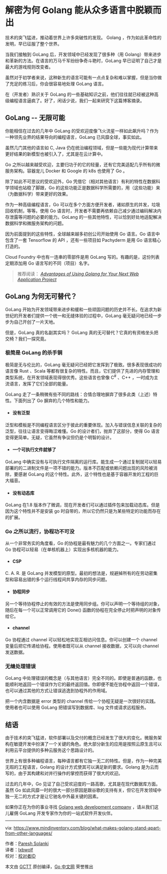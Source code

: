 # 解密为何 Golang 能从众多语言中脱颖而出

技术的突飞猛进，推动着世界上许多突破性的发现。 Golang ，作为如此革命性的发明，早已征服了整个世界。

当我们接触到 GoLang 后，开发领域中已经发现了很多种（用 Golang）带来进步和革新的方法。在语言的万马千军纷纷争奇斗艳时，GoLang 早已证明了自己才是最大的游戏规则改变者。

虽然对于初学者来说，这种新生的语言可能有一点点复杂和难以掌握，但是当你做了充足的练习后，你会很容易地处理 GoLang 语言。

在（开发者）熟识关于 GoLang 的一些基础知识之前，他们往往就已经被这种高级编程语言逼疯了。好了，闲话少说，我们一起来研究下这篇博客摘录。

## GoLang -- 无限可能

你能相信在过去的几年中 GoLang 的受欢迎度像飞火流星一样如此飙升吗？作为一种领先业界的结果导向的编程语言，GoLang 已风靡全球，事实如此。

虽然几门其他的语言如 C, Java 仍在统治编程领域，但是一些能为现代计算带来更好结果的新模型也被引入了，尤其是在云计算中。

Go 之所以越来越受欢迎，主要归功于的它的轻量，还有它完美适配几乎所有的微服务架构。容器宠儿 Docker 和 Google 的 k8s 也使用了 Go 。

除了如此不可思议的受欢迎外，Go 凭借它（相对其他语言）有利的特性在数据科学领域也站稳了脚跟，Go 的这些功能正是数据科学所需要的，用（这些功能）来（为数据科学）带来更好的效果。

作为一种高级编程语言，Go 可以在多个方面方便开发者，诸如原生的并发，垃圾回收机制，等等。使用 Go 语言时，开发者不需要再依赖自己减少通过编码解决内存泄露等问题的必要的能力。GoLang  的一些其他特性，可以恰到好处地适配解决数据科学和微服务架构的问题。

因为前面提到的这些特性，全球越来越多初创公司开始使用 Go 语言。Go 语言中包含了一套 Tensorflow 的 API ，还有一些项目如 Pachyderm 是用 Go 语言精心打造的。

Cloud Foundry 中也有一连串的零部件是用 GoLang 写的。有趣的是，这份列表定期添加用 Go 语言写的不同（项目）名字。

> 推荐阅读： [*Advantages of Using Golang for Your Next Web Application Project*](https://www.mindinventory.com/blog/advantages-of-golang-for-web-application-project/)

## GoLang 为何无可替代？

GoLang 开始为开发领域带来进步和缓和一些顽固问题的历史并不长。在追求为新世纪的开发者们提供一个统一和无缝体验的过程中，GoLang 毫无疑问地已经一步步为自己开创了一片天地。

但是，GoLang 真的名副其实吗？ GoLang 真的无可替代？它真的有资格坐头把交椅？我们一探究竟。

### 极简是 GoLang 的杀手锏

极简是无与伦比的，GoLang 毫无疑问已经把它发挥到了极致。很多表现很成功的语言像 Rust 、Scala 等都有很复杂的特性。而且，它们提供了先进的内存管理和类型系统，在开发领域表现得很优秀。这些语言也曾像 C<sup>#</sup> 、C++ ，一时成为主流语言，发挥了它们全部的能量。

GoLang 走了一条稍微有些不同的路线：合情合理地摒弃了很多此类（上述）特性。下面列出了 Go 摒弃的几个特性和能力。

- #### 没有泛型

泛型和模板是不同编程语言区分于彼此的重要体现。加入与错误信息关联的复杂的泛型，往往让语言变得晦涩难懂。Go 的设计者们，抛弃了这部分，使得 Go 语言变得更简单。无疑，它虽然有争议但仍是个明智的设计。

- #### 一个可执行文件就够了

GoLang 中确实没有与可执行文件隔离的运行库。能生成一个通过复制就可以轻易部署的的二进制文件是一项不错的能力。版本不匹配或依赖问题出现的风险被消除，要感谢 GoLang 的这个特性。此外，这个特性也是基于容器开发的工程的巨大福音。

- #### 没有动态库

GoLang 在1.8 版本作了微调，现在开发者们可以通过插件包来加载动态库。但是因为这个特性并不是安装 go 时自带的，所以它仍然只是为某些特定的功能而存在的扩展。

### Go 之所以流行，协程功不可没

从一个非常务实的角度看，Go 的协程是最有魅力的几个方面之一。专家们通过 Go 协程可以轻易（在单核机器上）实现出多核机器的能力。

- #### CSP

C. A. R. 是 GoLang 并发模型的原型。最初的想法是，规避掉所有的在劳动密集型和容易出错的多个运行线程间共享内存的同步问题。

- #### 协程同步

另一个等待协程停止的有效的方法是使用同步组。你可以声明一个等待组的对象，随后在每一个可以正常调用它的 Done() 函数的协程在完全停止时把声明的对象传给它。

- #### channel

Go 协程通过 channel 可以轻松地实现互相访问信息。你可以创建一个 channel 变量后把它传递给协程。使用者既可以从 channel 接收数据，又可以向 channel 发送数据。

### 无缝处理错误

GoLang 中处理错误的概念是（与其他语言）完全不同的。即使是普通的函数，也能顺利地返回一个错误作为它的最终返回值。你即便不能在协程中返回一个错误，也可以通过其他的方式让错误逃逸到协程外的作用域。

把一个内含数据是 error 类型的 channel 传给一个协程无疑是一次很好的实践。使用者也可以使用 GoLang 把错误写到数据库、log 文件或请求远程服务。

## 结语

由于技术的突飞猛进，软件部署以及交付的概念已经发生了很大的变化。微服务架构在敏捷开发中扮演了一个关键的角色。绝大部分新生的应用是按照云原生且可以利用云平台提供的多种云服务这个思路设计的。

世界上有很多种编程语言，每种语言都有它独一无二的特性。但是，作为一种完美无瑕的工程语言，Golang 的设计方式使其可以满足新的要求。Golang 是为云而写的，由于其构建和对并行操作的掌控而获得了很大的欢迎。

过去的几年中，Go 见证了自己受欢迎度的一路高歌，尤其是在现代数据库方面。虽然 Go 如此风靡一时的很大一部分原因是跟谷歌的支持有关，但它在开发领域中独一无二的方式才是让它驰名中外最关键的因素。

如果你正在为你的事业寻找  [Golang web development company](https://www.mindinventory.com/golang-development.php) ，请从我们这儿雇佣 GoLang 开发专家作为你的一站式软件开发伙伴。

---

via: https://www.mindinventory.com/blog/what-makes-golang-stand-apart-from-other-languages/

作者：[Paresh Solanki](https://www.mindinventory.com/blog/author/pareshsolanki/) <br>
译者：[lxbwolf](https://github.com/lxbwolf) <br>
校对：[校对者ID](https://github.com/polaris1119)

本文由 [GCTT](https://github.com/studygolang/GCTT) 原创编译，[Go 中文网](https://studygolang.com/) 荣誉推出

